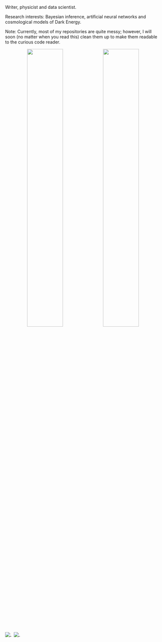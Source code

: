 Writer, physicist and data scientist.

Research interests: Bayesian inference, artificial neural networks and cosmological models of Dark Energy.

Note:
Currently, most of my repositories are quite messy; however, I will soon (no matter when you read this) clean them up to make them readable to the curious code reader.


<p align="center">
  <img width="48%" src="https://github-readme-stats.vercel.app/api?username=igomezv&show_icons=true&theme=dark" />
  <img width="48%" src="https://github-readme-streak-stats.herokuapp.com/?user=igomezv&theme=dark" />
</p>

<!-- [![Isidro's github stats](https://github-readme-stats.vercel.app/api?username=igomezv&hide=issues&show_icons=true&theme=dark)](https://github.com/anuraghazra/github-readme-stats) -->


<a href="https://github.com/igomezv/MACS_2021_ML_basics_neural_networks">
  <img align="center" src="https://github-readme-stats.vercel.app/api/pin/?username=igomezv&repo=MACS_2021_ML_basics_neural_networks&title_color=ffffff&text_color=c9cacc&icon_color=2bbc8a&bg_color=1d1f21" />
</a>&nbsp;

<a href="https://github.com/ja-vazquez/SimpleMC">
  <img align="center" src="https://github-readme-stats.vercel.app/api/pin/?username=ja-vazquez&repo=SimpleMC&title_color=ffffff&text_color=c9cacc&icon_color=2bbc8a&bg_color=1d1f21" />
</a>&nbsp;
<!--
**igomezv/igomezv** is a ✨ _special_ ✨ repository because its `README.md` (this file) appears on your GitHub profile.

Here are some ideas to get you started:

- 🔭 I’m currently working on ...
- 🌱 I’m currently learning ...
- 👯 I’m looking to collaborate on ...
- 🤔 I’m looking for help with ...
- 💬 Ask me about ...
- 📫 How to reach me: ...
- 😄 Pronouns: ...
- ⚡ Fun fact: ...
-->
